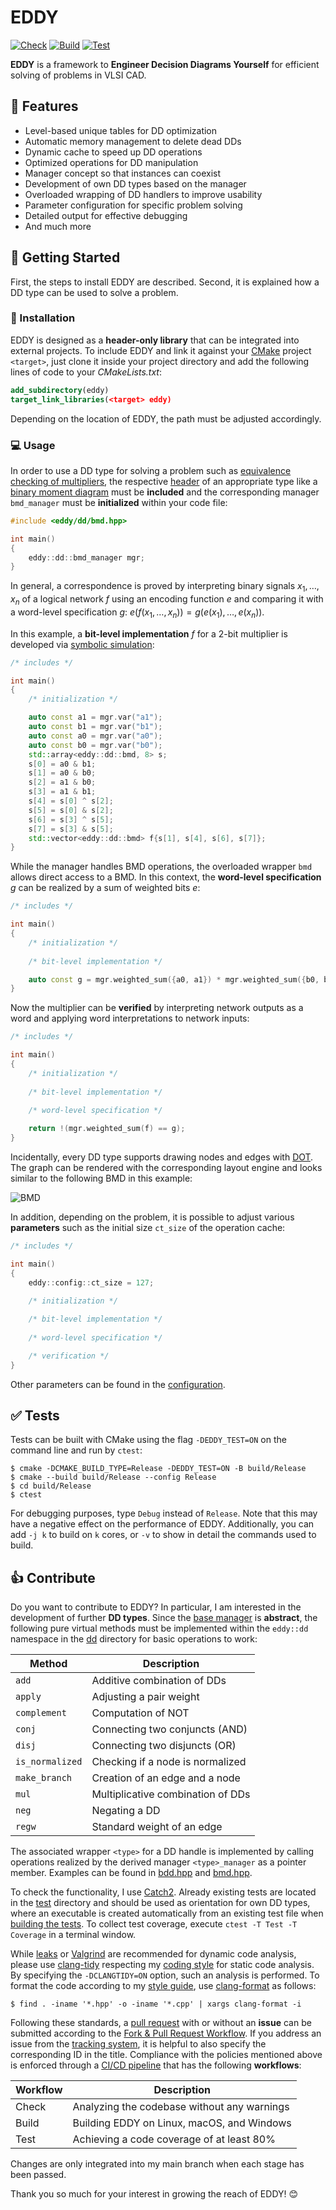 # EDDY

[![Check](https://github.com/runekrauss/eddy/actions/workflows/check.yml/badge.svg)](https://github.com/runekrauss/eddy/actions/workflows/check.yml)
[![Build](https://github.com/runekrauss/eddy/actions/workflows/build.yml/badge.svg)](https://github.com/runekrauss/eddy/actions/workflows/build.yml)
[![Test](https://github.com/runekrauss/eddy/actions/workflows/test.yml/badge.svg)](https://github.com/runekrauss/eddy/actions/workflows/test.yml)

**EDDY** is a framework to **Engineer Decision Diagrams Yourself** for efficient solving of problems in VLSI CAD.

## :dart: Features

* Level-based unique tables for DD optimization
* Automatic memory management to delete dead DDs
* Dynamic cache to speed up DD operations
* Optimized operations for DD manipulation
* Manager concept so that instances can coexist
* Development of own DD types based on the manager
* Overloaded wrapping of DD handlers to improve usability
* Parameter configuration for specific problem solving
* Detailed output for effective debugging
* And much more

## :rocket: Getting Started

First, the steps to install EDDY are described. Second, it is explained how a DD type can be used to solve a problem.

### :wrench: Installation

EDDY is designed as a **header-only library** that can be integrated into external projects. To include EDDY and link it
against your [CMake](https://github.com/Kitware/CMake) project `<target>`, just clone it inside your project directory
and add the following lines of code to your *CMakeLists.txt*:

```cmake
add_subdirectory(eddy)
target_link_libraries(<target> eddy)
```

Depending on the location of EDDY, the path must be adjusted accordingly.

### :computer: Usage

In order to use a DD type for solving a problem such as
[equivalence checking of multipliers](https://dl.acm.org/doi/10.1145/370155.370315), the respective
[header](include/eddy/dd/bmd.hpp) of an appropriate type like a
[binary moment diagram](https://en.wikipedia.org/wiki/Binary_moment_diagram) must be **included** and the corresponding
manager `bmd_manager` must be **initialized** within your code file:

```cpp
#include <eddy/dd/bmd.hpp>

int main()
{
    eddy::dd::bmd_manager mgr;
}
```

In general, a correspondence is proved by interpreting binary signals $x_1,\ldots,x_n$ of a logical network $f$ using
an encoding function $e$ and comparing it with a word-level specification $g$:
$e(f(x_1,\ldots,x_n)) = g(e(x_1),\ldots,e(x_n))$.

In this example, a **bit-level implementation** $f$ for a 2-bit multiplier is developed via
[symbolic simulation](https://dl.acm.org/doi/abs/10.1145/123186.128296):

```cpp
/* includes */

int main()
{
    /* initialization */

    auto const a1 = mgr.var("a1");
    auto const b1 = mgr.var("b1");
    auto const a0 = mgr.var("a0");
    auto const b0 = mgr.var("b0");
    std::array<eddy::dd::bmd, 8> s;
    s[0] = a0 & b1;
    s[1] = a0 & b0;
    s[2] = a1 & b0;
    s[3] = a1 & b1;
    s[4] = s[0] ^ s[2];
    s[5] = s[0] & s[2];
    s[6] = s[3] ^ s[5];
    s[7] = s[3] & s[5];
    std::vector<eddy::dd::bmd> f{s[1], s[4], s[6], s[7]};
}
```

While the manager handles BMD operations, the overloaded wrapper `bmd` allows direct access to a BMD. In this context,
the **word-level specification** $g$ can be realized by a sum of weighted bits $e$:

```cpp
/* includes */

int main()
{
    /* initialization */
    
    /* bit-level implementation */

    auto const g = mgr.weighted_sum({a0, a1}) * mgr.weighted_sum({b0, b1});
}
```

Now the multiplier can be **verified** by interpreting network outputs as a word and applying word interpretations to
network inputs:

```cpp
/* includes */

int main()
{
    /* initialization */
    
    /* bit-level implementation */
    
    /* word-level specification */

    return !(mgr.weighted_sum(f) == g);
}
```

Incidentally, every DD type supports drawing nodes and edges with
[DOT](https://en.wikipedia.org/wiki/DOT_(graph_description_language)). The graph can be rendered with the corresponding
layout engine and looks similar to the following BMD in this example:

![BMD](https://github.com/runekrauss/eddy/assets/5829946/3cff810a-00f2-4229-a279-00c7f2ba0d3a)

In addition, depending on the problem, it is possible to adjust various **parameters** such as the initial size
`ct_size` of the operation cache:

```cpp
/* includes */

int main()
{
    eddy::config::ct_size = 127;

    /* initialization */
    
    /* bit-level implementation */
    
    /* word-level specification */

    /* verification */
}
```

Other parameters can be found in the [configuration](include/eddy/config.hpp).

## :white_check_mark: Tests

Tests can be built with CMake using the flag `-DEDDY_TEST=ON` on the command line and run by `ctest`:

```console
$ cmake -DCMAKE_BUILD_TYPE=Release -DEDDY_TEST=ON -B build/Release
$ cmake --build build/Release --config Release
$ cd build/Release
$ ctest
```

For debugging purposes, type `Debug` instead of `Release`. Note that this may have a negative effect on the performance
of EDDY. Additionally, you can add `-j k` to build on `k` cores, or `-v` to show in detail the commands used to build.

## :+1: Contribute

Do you want to contribute to EDDY? In particular, I am interested in the development of further **DD types**. Since the
[base manager](include/eddy/detail/manager.hpp) is **abstract**, the following pure virtual methods must be implemented
within the `eddy::dd` namespace in the [dd](include/eddy/dd) directory for basic operations to work:

| Method          | Description                       |
| --------------- | --------------------------------- |
| `add`           | Additive combination of DDs       |
| `apply`         | Adjusting a pair weight           |
| `complement`    | Computation of NOT                |
| `conj`          | Connecting two conjuncts (AND)    |
| `disj`          | Connecting two disjuncts (OR)     |
| `is_normalized` | Checking if a node is normalized  |
| `make_branch`   | Creation of an edge and a node    |
| `mul`           | Multiplicative combination of DDs |
| `neg`           | Negating a DD                     |
| `regw`          | Standard weight of an edge        |

The associated wrapper `<type>` for a DD handle is implemented by calling operations realized by the derived manager
`<type>_manager` as a pointer member. Examples can be found in [bdd.hpp](include/eddy/dd/bdd.hpp)
and [bmd.hpp](include/eddy/dd/bmd.hpp).

To check the functionality, I use [Catch2](https://github.com/catchorg/Catch2). Already existing tests are located in
the [test](test) directory and should be used as orientation for own DD types, where an executable is created
automatically from an existing test file when [building the tests](#white_check_mark-tests). To collect test coverage,
execute `ctest -T Test -T Coverage` in a terminal window.

While [leaks](https://unix.com/man-page/osx/1/leaks) or [Valgrind](https://github.com/tklengyel/valgrind) are
recommended for dynamic code analysis, please use [clang-tidy](https://clang.llvm.org/extra/clang-tidy) respecting my
[coding style](.clang-tidy) for static code analysis. By specifying the `-DCLANGTIDY=ON` option, such an analysis is
performed. To format the code according to my [style guide](.clang-format), use
[clang-format](https://clang.llvm.org/docs/ClangFormat.html) as follows:

```console
$ find . -iname '*.hpp' -o -iname '*.cpp' | xargs clang-format -i
```

Following these standards, a [pull request](https://github.com/runekrauss/alf/pulls) with or without an **issue** can be
submitted according to the [Fork & Pull Request Workflow](https://gist.github.com/Chaser324/ce0505fbed06b947d962). If
you address an issue from the [tracking system](https://github.com/runekrauss/eddy/issues), it is helpful to also
specify the corresponding ID in the title. Compliance with the policies mentioned above is enforced through a
[CI/CD pipeline](https://github.com/runekrauss/eddy/actions) that has the following **workflows**:

| Workflow | Description                                 |
| -------- | ------------------------------------------- |
| Check    | Analyzing the codebase without any warnings |
| Build    | Building EDDY on Linux, macOS, and Windows  |
| Test     | Achieving a code coverage of at least 80%   |

Changes are only integrated into my main branch when each stage has been passed.

Thank you so much for your interest in growing the reach of EDDY! :blush:
